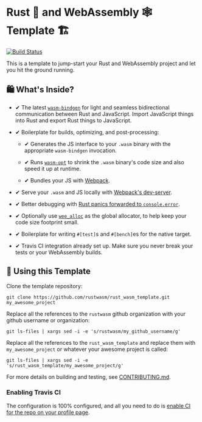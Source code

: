 <meta charset="utf-8"/>

# Rust 🦀 and WebAssembly 🕸 Template 🏗

[![Build Status](https://travis-ci.org/rustwasm/rust_wasm_template.svg?branch=master)](https://travis-ci.org/rustwasm/rust_wasm_template)

This is a template to jump-start your Rust and WebAssembly project and let you
hit the ground running.

## 🛍 What's Inside?

* ✔ The latest [`wasm-bindgen`](https://github.com/rustwasm/wasm-bindgen) for
  light and seamless bidirectional communication between Rust and
  JavaScript. Import JavaScript things into Rust and export Rust things to
  JavaScript.

* ✔ Boilerplate for builds, optimizing, and post-processing:

  * ✔ Generates the JS interface to your `.wasm` binary with the appropriate
    `wasm-bindgen` invocation.

  * ✔ Runs [`wasm-opt`](https://github.com/WebAssembly/binaryen) to shrink the
    `.wasm` binary's code size and also speed it up at runtime.

  * ✔ Bundles your JS with [Webpack](https://webpack.js.org/).

* ✔ Serve your `.wasm` and JS locally with [Webpack's
  dev-server](https://github.com/webpack/webpack-dev-server/).

* ✔ Better debugging with [Rust panics forwarded to
  `console.error`](https://github.com/rustwasm/console_error_panic_hook).

* ✔ Optionally use [`wee_alloc`](https://github.com/rustwasm/wee_alloc) as the
  global allocator, to help keep your code size footprint small.

* ✔ Boilerplate for writing `#[test]`s and `#[bench]`es for the native target.

* ✔ Travis CI integration already set up. Make sure you never break your tests
  or your WebAssembly builds.

## 🤸 Using this Template

Clone the template repository:

```
git clone https://github.com/rustwasm/rust_wasm_template.git my_awesome_project
```

Replace all the references to the `rustwasm` github organization with your
github username or organization:

```
git ls-files | xargs sed -i -e 's/rustwasm/my_github_username/g'
```

Replace all the references to the `rust_wasm_template` and replace them with
`my_awesome_project` or whatever your awesome project is called:

```
git ls-files | xargs sed -i -e 's/rust_wasm_template/my_awesome_project/g'
```

For more details on building and testing, see [CONTRIBUTING.md](./CONTRIBUTING.md).

### Enabling Travis CI

The configuration is 100% configured, and all you need to do is [enable CI for
the repo on your profile page](https://travis-ci.org/profile/).
